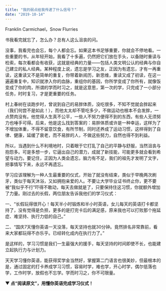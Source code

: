 ```yaml
---
title: "我的弱点给我传递了什么信号？"
date: "2019-10-14"
---
```


Franklin Carmichael，Snow Flurries

  

书我看完就忘了，怎么办？总有人这么沮丧的问。  

  

没事，我看完也会忘，每个人都会忘。如果这本书足够重要，你就会不停地看。一些重要的书，从年轻开始，我看了十多遍，仍然把它们放在手头，以备随时重读与检索，每次看都会有收获，这就是经典的力量——包括人类文明公认的经典与你自己建立的私人经典。某种程度上说，遗忘是学习之友，正因为有遗忘，才有一再重读，这重读又不是简单的重复，你带着新阅历，新思维，重读又成了初读，在这一遍遍重复中，知识就渗入你的血脉，重组你的基因，你所学变成了你所有，就像饭变成了你的肉，所谓的学而时习之，就是这意思，第一次的学，只完成了一小部分任务，时时复习，才是更重要的任务。

  

村上春树在谈跑步时，曾说到自己的易胖体质，没吃很多，不知不觉就会胖起来（我们何尝不是如此！），而他太太却不管吃多少，不做运动也根本不会发胖，一点赘肉没有。他觉得人生真不公平，一些人不努力便得不到的东西，有些人无须努力也唾手可得。后来，他是这么找到答案的：易胖体质或许是一种幸运，这样为了不增加体重，不得不留意饮食，有所节制，同时还养成了运动习惯，这样得到了自律、健康，延缓了衰老，而不易胖的人，不做这些努力，自然也得不到利益。

  

所以，当遇到什么不利境地时，只着眼于它打乱了自己的平静与舒服，当然沮丧与抱怨多。可是多想一步，它逼出自己的潜力，成就了新技能，可能更多就会看到希望与动力。要记住，正因为人类会遗忘，脑力有不足，我们的祖先才发明了文字，把事情写下来，永远不再遗忘。

  

学习应该理解为一种人生最重要的仪式，开始了就没有结束，类似于早晚两次刷牙，类似于每天沐浴，又如拥抱亲爱的人。不要让大学毕业证书终止你，更不要被“我似乎不行”吓得不敢动，每天去做就是了，只要保持住这习惯，你就额外增加了力量。刚过去的长假，两位朋友告诉我他们的学习仪式：

  

一、“长假玩得很开心！每天半小时锻炼和半小时英语，女儿每天的英语打卡都坚持了，没有觉得是负担，更多的是打完卡后的满足感，原来我也可以打败那个拖延症、难坚持、执行力低的自己。”

  

二、“国庆7天懂你英语一天没落，每天坚持也就30分钟。竟然排名非常靠前，看来大家都玩得不亦乐乎。已经转化成内在执行力了。”

  

是这样的，学习习惯是我们一生最强大的援手，每天坚持的时间即使不长，也能建立起执行力与计划力。

  

天天学习懂你英语，能获得奖学金当然好，掌握第二门语言也很美妙，但最根本的是，通过固定的打卡养成学习习惯，容易时学，难也学，开心时学，偶尔低落也学，工作时学，放假也不忘学。学而时习之，你不可限量。

  

  

****▼** **点“阅读原文”，用懂你英语完成学习仪式！****
